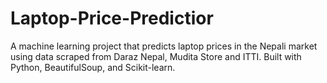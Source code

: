 # Laptop-Price-Predictior
A machine learning project that predicts laptop prices in the Nepali market using data scraped from Daraz Nepal, Mudita Store and ITTI. Built with Python, BeautifulSoup, and Scikit-learn.
